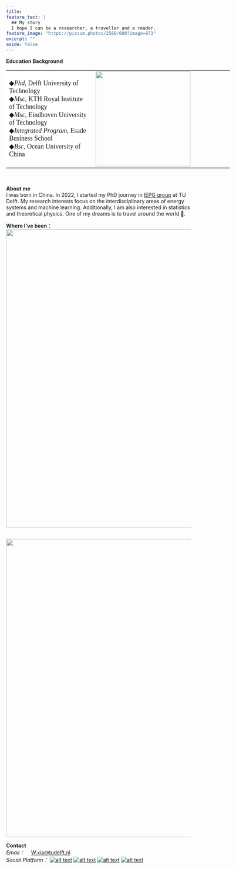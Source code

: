 ```yaml
---
title: 
feature_text: |
  ## My story
  I hope I can be a researcher, a traveller and a reader.
feature_image: "https://picsum.photos/2560/600?image=873"
excerpt: ""
aside: false
---
```

<b>Education Background</b><br />
<table style="width: 610px;" border="0" width="500">
<tbody>
<tr>
<td style="background-color: #ffffff; width: 225.828px;"><span style="font-family: 黑体; font-size: large;">◆<em>Phd</em>, Delft University of Technology</span><br /><span style="font-family: 黑体; font-size: large;">◆<em>Msc</em>, KTH Royal Institute of Technology</span><br /><span style="font-family: 黑体; font-size: large;">◆<em>Msc</em>, Eindhoven University of Technology</span><br /><span style="font-family: 黑体; font-size: large;">◆<em>Integrated Program</em>, Esade Business School</span><br /><span style="font-family: 黑体; font-size: large;">◆<em>Bsc</em>, Ocean University of China</span></td>
<td style="height: 250px; width: 368.172px;"><img style="float: left;" src="https://media-exp1.licdn.com/dms/image/D4D03AQE7uX2AJwOgWw/profile-displayphoto-shrink_800_800/0/1643229835687?e=1675900800&amp;v=beta&amp;t=c_GLHH0bS1t09uGHaIF1Gcr-HAGQvMA04DijBqRHdKE" width="258" height="258" align="right" /></td>
</tr>
</tbody>
</table>
 
<br />

**About me**\
I was born in China. In 2022, I started my PhD journey in <a href="https://www.tudelft.nl/ewi/over-de-faculteit/afdelingen/electrical-sustainable-energy/intelligent-electrical-power-grids-iepg-group">IEPG group</a> at TU Delft. My research interests focus on the interdisciplinary areas of energy systems and machine learning. Additionally, I am also interested in statistics and theoretical physics. 
One of my dreams is to travel around the world :flight_departure:.

**Where I've been：**\
<img src="https://i.postimg.cc/X7s3sMMp/318478292-1298026027705258-8509271587284893906-n.jpg" width="810" align="center"/> 
<p><br /><img src="https://i.postimg.cc/X7s3sMMp/318478292-1298026027705258-8509271587284893906-n.jpg" width="810" align="center" /></p>

**Contact**\
*Email：*  &emsp;<font color=blue>W.xia@tudelft.nl</font>\
*Social Platform：*
[![alt text][1.1]][1]
[![alt text][2.1]][2]
[![alt text][3.1]][3]
[![alt text][4.1]][4]

[1.1]: https://cdn-icons-png.flaticon.com/32/5968/5968764.png
[2.1]: https://cdn-icons-png.flaticon.com/32/145/145807.png
[3.1]: https://cdn-icons-png.flaticon.com/32/733/733553.png
[4.1]: https://cdn-icons-png.flaticon.com/32/8462/8462199.png

[1]: https://www.facebook.com/xia.wind.9/
[2]: https://www.linkedin.com/in/weijie-xia-0bb095180/
[3]: https://github.com/xiaweijie1996
[4]: https://www.zhihu.com/people/xia-yier-de-ren-zhi-ren-sheng

 
